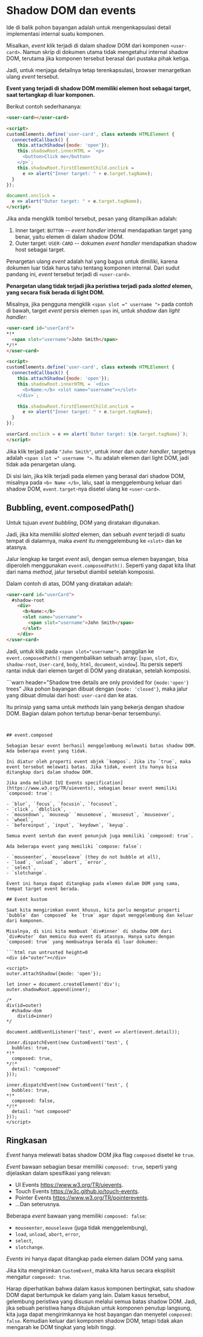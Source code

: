 # Shadow DOM dan events

Ide di balik pohon bayangan adalah untuk mengenkapsulasi detail implementasi internal suatu komponen.

Misalkan, *event* klik terjadi di dalam shadow DOM dari komponen `<user-card>`. Namun skrip di dokumen utama tidak mengetahui internal shadow DOM, terutama jika komponen tersebut berasal dari pustaka pihak ketiga.

Jadi, untuk menjaga detailnya tetap terenkapsulasi, browser menargetkan ulang *event* tersebut.

**Event yang terjadi di shadow DOM memiliki elemen host sebagai target, saat tertangkap di luar komponen.**

Berikut contoh sederhananya:

```html run autorun="no-epub" untrusted height=60
<user-card></user-card>

<script>
customElements.define('user-card', class extends HTMLElement {
  connectedCallback() {
    this.attachShadow({mode: 'open'});
    this.shadowRoot.innerHTML = `<p>
      <button>Click me</button>
    </p>`;
    this.shadowRoot.firstElementChild.onclick =
      e => alert("Inner target: " + e.target.tagName);
  }
});

document.onclick =
  e => alert("Outer target: " + e.target.tagName);
</script>
```

Jika anda mengklik tombol tersebut, pesan yang ditampilkan adalah:

1. Inner target: `BUTTON` -- *event handler* internal mendapatkan target yang benar, yaitu elemen di dalam shadow DOM.
2. Outer target: `USER-CARD` -- dokumen *event handler* mendapatkan shadow host sebagai target.

Penargetan ulang *event* adalah hal yang bagus untuk dimiliki, karena dokumen luar tidak harus tahu tentang komponen internal. Dari sudut pandang ini, *event* tersebut terjadi di `<user-card>`.

**Penargetan ulang tidak terjadi jika peristiwa terjadi pada *slotted* elemen, yang secara fisik berada di light DOM.**

Misalnya, jika pengguna mengklik `<span slot =" username ">` pada contoh di bawah, target *event* persis elemen `span` ini, untuk *shadow* dan *light handler*:

```html run autorun="no-epub" untrusted height=60
<user-card id="userCard">
*!*
  <span slot="username">John Smith</span>
*/!*
</user-card>

<script>
customElements.define('user-card', class extends HTMLElement {
  connectedCallback() {
    this.attachShadow({mode: 'open'});
    this.shadowRoot.innerHTML = `<div>
      <b>Name:</b> <slot name="username"></slot>
    </div>`;

    this.shadowRoot.firstElementChild.onclick =
      e => alert("Inner target: " + e.target.tagName);
  }
});

userCard.onclick = e => alert(`Outer target: ${e.target.tagName}`);
</script>
```

Jika klik terjadi pada `"John Smith"`, untuk *inner* dan *outer handler*, targetnya adalah `<span slot =" username ">`. Itu adalah elemen dari light DOM, jadi tidak ada penargetan ulang.

Di sisi lain, jika klik terjadi pada elemen yang berasal dari shadow DOM, misalnya pada `<b> Name </b>`, lalu, saat ia menggelembung keluar dari shadow DOM, `event.target`-nya disetel ulang ke `<user-card>`.

## Bubbling, event.composedPath()

Untuk tujuan *event bubbling*, DOM yang diratakan digunakan.

Jadi, jika kita memiliki *slotted* elemen, dan sebuah *event* terjadi di suatu tempat di dalamnya, maka *event* itu menggelembung ke `<slot>` dan ke atasnya.

Jalur lengkap ke target *event* asli, dengan semua elemen bayangan, bisa diperoleh menggunakan `event.composedPath()`. Seperti yang dapat kita lihat dari nama *method*, jalur tersebut diambil setelah komposisi.

Dalam contoh di atas, DOM yang diratakan adalah:

```html
<user-card id="userCard">
  #shadow-root
    <div>
      <b>Name:</b>
      <slot name="username">
        <span slot="username">John Smith</span>
      </slot>
    </div>
</user-card>
```


Jadi, untuk klik pada `<span slot="username">`, panggilan ke `event.composedPath()` mengembalikan sebuah array: [`span`,  `slot`, `div`, `shadow-root`, `User-card`, `body`, `html`,  `document`, `window`]. Itu persis seperti rantai induk dari elemen target di DOM yang diratakan, setelah komposisi.

```warn header="Shadow tree details are only provided for `{mode:'open'}` trees"
Jika pohon bayangan dibuat dengan `{mode: 'closed'}`, maka jalur yang dibuat dimulai dari host: `user-card` dan ke atas.

Itu prinsip yang sama untuk *methods* lain yang bekerja dengan shadow DOM. Bagian dalam pohon tertutup benar-benar tersembunyi.
```


## event.composed

Sebagian besar event berhasil menggelembung melewati batas shadow DOM. Ada beberapa event yang tidak.

Ini diatur oleh properti event objek `kompos`. Jika itu `true`, maka event tersebut melewati batas. Jika tidak, event itu hanya bisa ditangkap dari dalam shadow DOM.

Jika anda melihat [UI Events specification](https://www.w3.org/TR/uievents), sebagian besar event memiliki `composed: true`:

- `blur`, `focus`, `focusin`, `focusout`,
- `click`, `dblclick`,
- `mousedown`, `mouseup` `mousemove`, `mouseout`, `mouseover`,
- `wheel`,
- `beforeinput`, `input`, `keydown`, `keyup`.

Semua event sentuh dan event penunjuk juga memiliki `composed: true`.

Ada beberapa event yang memiliki `compose: false`:

- `mouseenter`, `mouseleave` (they do not bubble at all),
- `load`, `unload`, `abort`, `error`,
- `select`,
- `slotchange`.

Event ini hanya dapat ditangkap pada elemen dalam DOM yang sama, tempat target event berada.

## Event kustom

Saat kita mengirimkan event khusus, kita perlu mengatur properti `bubble` dan `composed` ke `true` agar dapat menggelembung dan keluar dari komponen.

Misalnya, di sini kita membuat `div#inner` di shadow DOM dari `div#outer` dan memicu dua event di atasnya. Hanya satu dengan `composed: true` yang membuatnya berada di luar dokumen:

```html run untrusted height=0
<div id="outer"></div>

<script>
outer.attachShadow({mode: 'open'});

let inner = document.createElement('div');
outer.shadowRoot.append(inner);

/*
div(id=outer)
  #shadow-dom
    div(id=inner)
*/

document.addEventListener('test', event => alert(event.detail));

inner.dispatchEvent(new CustomEvent('test', {
  bubbles: true,
*!*
  composed: true,
*/!*
  detail: "composed"
}));

inner.dispatchEvent(new CustomEvent('test', {
  bubbles: true,
*!*
  composed: false,
*/!*
  detail: "not composed"
}));
</script>
```

## Ringkasan

*Event* hanya melewati batas shadow DOM jika flag `composed` disetel ke `true`.

*Event* bawaan sebagian besar memiliki `composed: true`, seperti yang dijelaskan dalam spesifikasi yang relevan:

- UI Events <https://www.w3.org/TR/uievents>.
- Touch Events <https://w3c.github.io/touch-events>.
- Pointer Events <https://www.w3.org/TR/pointerevents>.
- ...Dan seterusnya.

Beberapa *event* bawaan yang memiliki `composed: false`:

- `mouseenter`, `mouseleave` (juga tidak menggelembung),
- `load`, `unload`, `abort`, `error`,
- `select`,
- `slotchange`.

*Events* ini hanya dapat ditangkap pada elemen dalam DOM yang sama.

Jika kita mengirimkan `CustomEvent`, maka kita harus secara eksplisit mengatur `composed: true`.

Harap diperhatikan bahwa dalam kasus komponen bertingkat, satu shadow DOM dapat bertumpuk ke dalam yang lain. Dalam kasus tersebut, gelembung peristiwa yang disusun melalui semua batas shadow DOM. Jadi, jika sebuah peristiwa hanya ditujukan untuk komponen penutup langsung, kita juga dapat mengirimkannya ke host bayangan dan menyetel `composed: false`. Kemudian keluar dari komponen shadow DOM, tetapi tidak akan mengarah ke DOM tingkat yang lebih tinggi.
